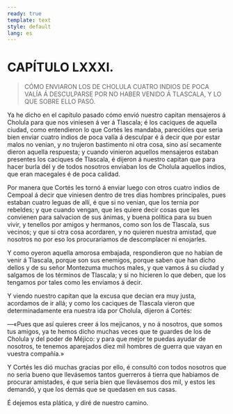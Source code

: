 ```yaml
---
ready: true
template: text
style: default
lang: es
---
```


# CAPÍTULO LXXXI.

> CÓMO ENVIARON LOS DE CHOLULA CUATRO INDIOS DE POCA VALÍA Á DESCULPARSE
> POR NO HABER VENIDO Á TLASCALA, Y LO QUE SOBRE ELLO PASÓ.


Ya he dicho en el capítulo pasado cómo envió nuestro capitan mensajeros
á Cholula para que nos viniesen á ver á Tlascala; é los caciques de
aquella ciudad, como entendieron lo que Cortés les mandaba, parecióles
que seria bien enviar cuatro indios de poca valía á desculpar é á decir
que por estar malos no venian, y no trujeron bastimento ni otra cosa,
sino así secamente dieron aquella respuesta; y cuando vinieron aquellos
mensajeros estaban presentes los caciques de Tlascala, é dijeron á
nuestro capitan que para hacer burla dél y de todos nosotros enviaban
los de Cholula aquellos indios, que eran macegales é de poca calidad.

Por manera que Cortés les tornó á enviar luego con otros cuatro
indios de Cempoal á decir que viniesen dentro de tres dias hombres
principales, pues estaban cuatro leguas de allí, é que si no venian,
que los ternia por rebeldes; y que cuando vengan, que les quiere
decir cosas que les convienen para salvacion de sus ánimas, y buena
política para su buen vivir, y tenellos por amigos y hermanos, como
son los de Tlascala, sus vecinos; y que si otra cosa acordaren, y no
quieren nuestra amistad, que nosotros no por eso los procurariamos de
descomplacer ni enojarles.

Y como oyeron aquella amorosa embajada, respondieron que no habian de
venir á Tlascala, porque son sus enemigos, porque saben que han dicho
dellos y de su señor Montezuma muchos males, y que vamos á su ciudad y
salgamos de los términos de Tlascala; y si no hicieren lo que deben,
que los tengamos por tales como les enviamos á decir.

Y viendo nuestro capitan que la excusa que decian era muy justa,
acordamos de ir allá; y como los caciques de Tlascala vieron que
determinadamente era nuestra ida por Cholula, dijeron á Cortés:

—«Pues que así quieres creer á los mejicanos, y no á nosotros, que
somos tus amigos, ya te hemos dicho muchas veces que te guardes de los
de Cholula y del poder de Méjico: y para que mejor te puedas ayudar de
nosotros, te tenemos aparejados diez mil hombres de guerra que vayan en
vuestra compañía.»

Y Cortés les dió muchas gracias por ello, é consultó con todos nosotros
que no seria bueno que llevásemos tantos guerreros á tierra que
habiamos de procurar amistades, é que seria bien que llevásemos dos
mil, y estos les demandó, y que los demás que se quedasen en sus casas.

É dejemos esta plática, y diré de nuestro camino.
